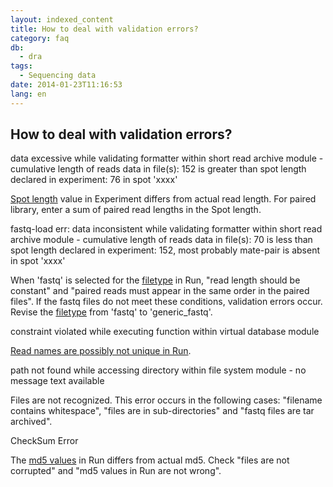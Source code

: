 ```yaml
---
layout: indexed_content
title: How to deal with validation errors?
category: faq
db:
  - dra
tags: 
  - Sequencing data
date: 2014-01-23T11:16:53
lang: en
---
```


## How to deal with validation errors?

<p></p>
<div class="faq_list">
  <div id="length" class="faq">
    <p class="question">data excessive while validating formatter within short read archive module - cumulative length of reads data in file(s): 152 is greater than spot length declared in experiment: 76 in spot 'xxxx'</p>
    <p class="answer"><a href="/dra/submission-e.html#Spot_Length">Spot length</a> value in Experiment differs from actual read length. For paired library, enter a sum of paired read lengths in the Spot length.</p>
  </div>
  <div id="fastq" class="faq">
    <p class="question">fastq-load err: data inconsistent while validating formatter within short read archive module - cumulative length of reads data in file(s): 70 is less than spot length declared in experiment: 152, most probably mate-pair is absent in spot 'xxxx'</p>
    <p class="answer">When 'fastq' is selected for the <a href="/dra/submission-e.html#File_Type">filetype</a> in Run, "read length should be constant" and "paired reads must appear in the same order in the paired files". If the fastq files do not meet these conditions, validation errors occur. Revise the <a href="/dra/submission-e.html#File_Type">filetype</a> from 'fastq' to 'generic_fastq'.</p>
  </div>
  <div id="violated" class="faq">
    <p class="question">constraint violated while executing function within virtual database module</p>
    <p class="answer"><a href="/dra/faq-e.html#data-files-sra">Read names are possibly not unique in Run</a>.</p>
  </div>
  <div id="path_not_found" class="faq">
    <p class="question">path not found while accessing directory within file system module - no message text available</p>
    <p class="answer">Files are not recognized. This error occurs in the following cases: "filename contains whitespace", "files are in sub-directories" and "fastq files are <span class="italic">tar</span> archived".</p>
  </div>
  <div id="md5" class="faq">
    <p class="question">CheckSum Error</p>
    <p class="answer">The <a href="/dra/submission-e.html#Supplement__MD5">md5 values</a> in Run differs from actual md5. Check "files are not corrupted" and "md5 values in Run are not wrong".</p>
  </div>
</div>
